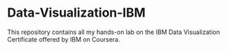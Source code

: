 # Data-Visualization-IBM
This repository contains all my hands-on lab on the IBM Data Visualization Certificate offered by IBM on Coursera.
